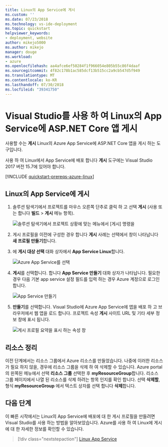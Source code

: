 ```yaml
---
title: Linux의 App Service에 게시
ms.custom: ''
ms.date: 07/23/2018
ms.technology: vs-ide-deployment
ms.topic: quickstart
helpviewer_keywords:
- deployment, website
author: mikejo5000
ms.author: mikejo
manager: douge
ms.workload:
- azure
ms.openlocfilehash: aa4afce6ef50284f1f966054e805b55c86f4daaf
ms.sourcegitcommit: 4f82c178b1ac585dcf13b515cc2a9cb547d5f949
ms.translationtype: MT
ms.contentlocale: ko-KR
ms.lasthandoff: 07/30/2018
ms.locfileid: "39341750"
---
```

# <a name="publish-an-aspnet-core-app-to-app-service-on-linux-using-visual-studio"></a>Visual Studio를 사용 하 여 Linux의 App Service에 ASP.NET Core 앱 게시

사용할 수는 **게시** Linux의 Azure App Service에 ASP.NET Core 앱을 게시 하는 도구입니다.

사용 하 여 Linux에서 App Service에 배포 합니다 **게시** 도구에는 Visual Studio 2017 버전 15.7에 있어야 합니다.

[!INCLUDE [quickstart-prereqs-azure-linux](includes/quickstart-prereqs-azure-linux.md)]

## <a name="publish-to-app-service-on-linux"></a>Linux의 App Service에 게시

1. 솔루션 탐색기에서 프로젝트를 마우스 오른쪽 단추로 클릭 하 고 선택 **게시** (사용 또는 합니다 **빌드** > **게시** 메뉴 항목).

    ![솔루션 탐색기에서 프로젝트 상황에 맞는 메뉴에서 [게시] 명령을](../deployment/media/quickstart-publish.png "게시 선택")

1. 게시 프로필을 이전에 구성한 경우 합니다 **게시** 사례는 선택에서 창이 나타납니다 **새 프로필 만들기**합니다.

1. 에 **게시 대상 선택** 대화 상자에서 **App Service Linux**합니다.

    ![Azure App Service를 선택](../deployment/media/quickstart-publish-linux.png "Azure App Service를 선택 합니다.")

1. **게시**를 선택합니다. 합니다 **App Service 만들기** 대화 상자가 나타납니다. 필요한 경우 다음 기본 app service 설정 필드를 입력 하는 경우 Azure 계정으로 로그인 합니다.

    ![App Service 만들기](../deployment/media/quickstart-publish-settings-app-service-linux.png "Azure App Service 만들기")

1. **만들기**를 선택합니다. Visual Studio에 Azure App Service에 앱을 배포 하 고 브라우저에서 웹 앱을 로드 합니다. 프로젝트 속성 **게시** 사이트 URL 및 기타 세부 정보 창에 표시 됩니다.

    ![게시 프로필 요약을 표시 하는 속성 창](../deployment/media/quickstart-publish-app-service-summary.png)

## <a name="clean-up-resources"></a>리소스 정리

이전 단계에서는 리소스 그룹에서 Azure 리소스를 만들었습니다. 나중에 이러한 리소스가 필요 하지 않을, 경우에 리소스 그룹을 삭제 하 여 삭제할 수 있습니다.
Azure portal의 왼쪽된 메뉴에서 선택 **리소스 그룹** 선택한 후 **myResourceGroup**합니다.
리소스 그룹 페이지에서 나열 된 리소스를 삭제 하려는 항목 인지를 확인 합니다.
선택 **삭제할**, 형식 **myResourceGroup** 에서 텍스트 상자를 선택 합니다 **삭제**합니다.

## <a name="next-steps"></a>다음 단계

이 빠른 시작에서는 Linux의 App Service에 배포에 대 한 게시 프로필을 만들려면 Visual Studio를 사용 하는 방법을 알아보았습니다. Azure를 사용 하 여 Linux에 게시에 대 한 자세한 정보를 확인할 수 있습니다.

> [!div class="nextstepaction"]
> [Linux App Service](/azure/app-service/containers/app-service-linux-intro)

